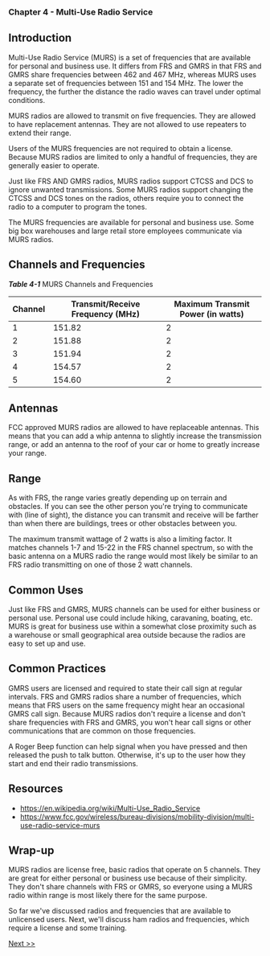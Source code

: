 ### Chapter 4 - Multi-Use Radio Service

## Introduction

Multi-Use Radio Service (MURS) is a set of frequencies that are available for personal and business use. It differs from FRS and GMRS in that FRS and GMRS share frequencies between 462 and 467 MHz, whereas MURS uses a separate set of frequencies between 151 and 154 MHz. The lower the frequency, the further the distance the radio waves can travel under optimal conditions.

MURS radios are allowed to transmit on five frequencies. They are allowed to have replacement antennas. They are not allowed to use repeaters to extend their range.

Users of the MURS frequencies are not required to obtain a license. Because MURS radios are limited to only a handful of frequencies, they are generally easier to operate.

Just like FRS AND GMRS radios, MURS radios support CTCSS and DCS to ignore unwanted transmissions. Some MURS radios support changing the CTCSS and DCS tones on the radios, others require you to connect the radio to a computer to program the tones.

The MURS frequencies are available for personal and business use. Some big box warehouses and large retail store employees communicate via MURS radios.

## Channels and Frequencies

_**Table 4-1**_ MURS Channels and Frequencies

| Channel | Transmit/Receive Frequency (MHz) | Maximum Transmit Power (in watts) |
|---|---|---|
| 1 | 151.82 | 2 |
| 2 | 151.88 | 2 |
| 3 | 151.94 | 2 |
| 4 | 154.57 | 2 |
| 5 | 154.60 | 2 |

## Antennas

FCC approved MURS radios are allowed to have replaceable antennas. This means that you can add a whip antenna to slightly increase the transmission range, or add an antenna to the roof of your car or home to greatly increase your range.

## Range

As with FRS, the range varies greatly depending up on terrain and obstacles. If you can see the other person you're trying to communicate with (line of sight), the distance you can transmit and receive will be farther than when there are buildings, trees or other obstacles between you.

The maximum transmit wattage of 2 watts is also a limiting factor. It matches channels 1-7 and 15-22 in the FRS channel spectrum, so with the basic antenna on a MURS radio the range would most likely be similar to an FRS radio transmitting on one of those 2 watt channels.

## Common Uses

Just like FRS and GMRS, MURS channels can be used for either business or personal use. Personal use could include hiking, caravaning, boating, etc. MURS is great for business use within a somewhat close proximity such as a warehouse or small geographical area outside because the radios are easy to set up and use.

## Common Practices

GMRS users are licensed and required to state their call sign at regular intervals. FRS and GMRS radios share a number of frequencies, which means that FRS users on the same frequency might hear an occasional GMRS call sign. Because MURS radios don't require a license and don't share frequencies with FRS and GMRS, you won't hear call signs or other communications that are common on those frequencies.

A Roger Beep function can help signal when you have pressed and then released the push to talk button. Otherwise, it's up to the user how they start and end their radio transmissions.

## Resources

* https://en.wikipedia.org/wiki/Multi-Use_Radio_Service
* https://www.fcc.gov/wireless/bureau-divisions/mobility-division/multi-use-radio-service-murs

## Wrap-up

MURS radios are license free, basic radios that operate on 5 channels. They are great for either personal or business use because of their simplicity. They don't share channels with FRS or GMRS, so everyone using a MURS radio within range is most likely there for the same purpose.

So far we've discussed radios and frequencies that are available to unlicensed users. Next, we'll discuss ham radios and frequencies, which require a license and some training.

[Next >>](060-chapter-05.md)
